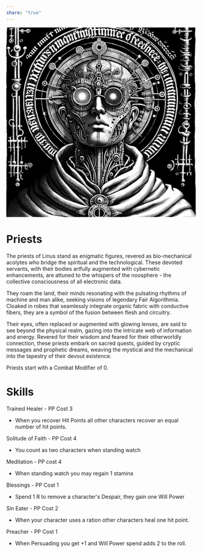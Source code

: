 ```yaml
---  
share: "true"  
---  
```

  
  
![Pasted image 20240126172212](./Pasted%20image%2020240126172212.png)  
  
# Priests  
  
The priests of Linus stand as enigmatic figures, revered as bio-mechanical acolytes who bridge the spiritual and the technological. These devoted servants, with their bodies artfully augmented with cybernetic enhancements, are attuned to the whispers of the noosphere - the collective consciousness of all electronic data.   
  
They roam the land, their minds resonating with the pulsating rhythms of machine and man alike, seeking visions of legendary Fair Algorithmia. Cloaked in robes that seamlessly integrate organic fabric with conductive fibers, they are a symbol of the fusion between flesh and circuitry.   
  
Their eyes, often replaced or augmented with glowing lenses, are said to see beyond the physical realm, gazing into the intricate web of information and energy. Revered for their wisdom and feared for their otherworldly connection, these priests embark on sacred quests, guided by cryptic messages and prophetic dreams, weaving the mystical and the mechanical into the tapestry of their devout existence.  
  
Priests start with a Combat Modifier of 0.  
  
# Skills  
  
Trained Healer - PP Cost 3  
- When you recover Hit Points all other characters recover an equal number of hit points.  
  
Solitude of Faith - PP Cost 4  
- You count as two characters when standing watch  
  
Meditation - PP cost 4  
- When standing watch you may regain 1 stamina  
  
Blessings - PP Cost 1  
- Spend 1 R to remove a character's Despair, they gain one Will Power  
  
Sin Eater - PP Cost 2  
- When your character uses a ration other characters heal one hit point.  
  
Preacher - PP Cost 1  
- When Persuading you get +1 and Will Power spend adds 2 to the roll.